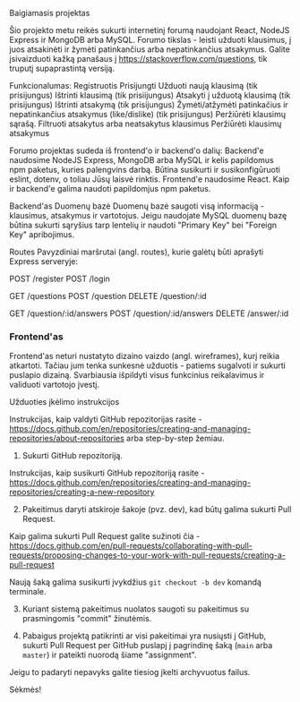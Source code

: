 Baigiamasis projektas

Šio projekto metu reikės sukurti internetinį forumą naudojant React, NodeJS Express ir MongoDB arba MySQL. Forumo tikslas - leisti užduoti klausimus, į juos atsakinėti ir žymėti patinkančius arba nepatinkančius atsakymus. Galite įsivaizduoti kažką panašaus į https://stackoverflow.com/questions, tik truputį supaprastintą versiją.

Funkcionalumas: Registruotis Prisijungti Užduoti naują klausimą (tik prisijungus) Ištrinti klausimą (tik prisiijungus) Atsakyti į užduotą klausimą (tik prisijungus) Ištrinti atsakymą (tik prisijungus) Žymėti/atžymėti patinkačius ir nepatinkančius atsakymus (like/dislike) (tik prisijungus) Peržiūrėti klausimų sąrašą. Filtruoti atsakytus arba neatsakytus klausimus Peržiūrėti klausimų atsakymus

Forumo projektas sudeda iš frontend'o ir backend'o dalių: Backend'e naudosime NodeJS Express, MongoDB arba MySQL ir kelis papildomus npm paketus, kuries palengvins darbą. Būtina susikurti ir susikonfigūruoti eslint, dotenv, o toliau Jūsų laisvė rinktis. Frontend'e naudosime React. Kaip ir backend'e galima naudoti papildomjus npm paketus.

Backend'as
Duomenų bazė
Duomenų bazė saugoti visą informaciją - klausimus, atsakymus ir vartotojus. Jeigu naudojate MySQL duomenų bazę būtina sukurti sąryšius tarp lentelių ir naudoti "Primary Key" bei "Foreign Key" apribojimus.

Routes
Pavyzdiniai maršrutai (angl. routes), kurie galėtų būti aprašyti Express serveryje:

POST /register
POST /login

GET /questions
POST /question
DELETE /question/:id

GET /question/:id/answers
POST /question/:id/answers
DELETE /answer/:id

### Frontend'as

Frontend'as neturi nustatyto dizaino vaizdo (angl. wireframes), kurį reikia atkartoti. Tačiau jum tenka sunkesnė užduotis - patiems sugalvoti ir sukurti puslapio dizainą. Svarbiausia išpildyti visus funkcinius reikalavimus ir validuoti vartotojo įvestį.

Užduoties įkėlimo instrukcijos

Instrukcijas, kaip valdyti GitHub repozitorijas rasite - https://docs.github.com/en/repositories/creating-and-managing-repositories/about-repositories arba step-by-step žemiau.

1. Sukurti GitHub repozitoriją.

Instrukcijas, kaip susikurti GitHub repozitoriją rasite - https://docs.github.com/en/repositories/creating-and-managing-repositories/creating-a-new-repository

2. Pakeitimus daryti atskiroje šakoje (pvz. dev), kad būtų galima sukurti Pull Request.

Kaip galima sukurti Pull Request galite sužinoti čia - https://docs.github.com/en/pull-requests/collaborating-with-pull-requests/proposing-changes-to-your-work-with-pull-requests/creating-a-pull-request

Naują šaką galima susikurti įvykdžius `git checkout -b dev` komandą terminale.

3. Kuriant sistemą pakeitimus nuolatos saugoti su pakeitimus su prasmingomis "commit" žinutėmis.

4. Pabaigus projektą patikrinti ar visi pakeitimai yra nusiųsti į GitHub, sukurti Pull Request per GitHub puslapį į pagrindinę šaką (`main` arba `master`) ir pateikti nuorodą šiame "assignment".

Jeigu to padaryti nepavyks galite tiesiog įkelti archyvuotus failus.

Sėkmės!
